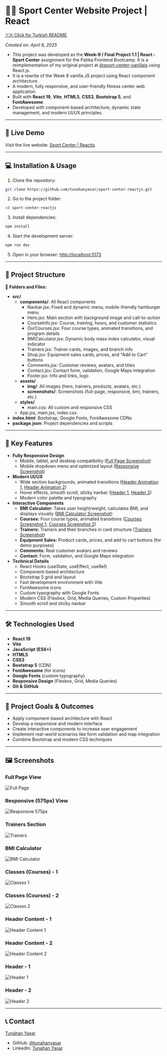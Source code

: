 # 🏋🏽 Sport Center Website Project | React

[🇹🇷 Click for Turkish README](./README.tr.md)

*Created on: April 8, 2025*

- This project was developed as the **Week-9 / Final Project 1.1 | React - Sport Center** assignment for the Patika Frontend Bootcamp. It is a reimplementation of my original project at [@sport-center-vanillajs](https://github.com/tunahanyasar/sport-center-vanillajs) using React.js.
- It is a rewrite of the Week 8 vanilla JS project using React component architecture.
- A modern, fully responsive, and user-friendly fitness center web application.
- Built with **React 19**, **Vite**, **HTML5**, **CSS3**, **Bootstrap 5**, and **FontAwesome**.
- Developed with component-based architecture, dynamic state management, and modern UI/UX principles.

---

## 🚀 Live Demo

Visit the live website: [Sport Center | Reactjs](https://sport-center-reactjs.vercel.app/)

---

## :computer: Installation & Usage

1. Clone the repository:
```bash
git clone https://github.com/tunahanyasar/sport-center-reactjs.git
```
2. Go to the project folder:
```bash
cd sport-center-reactjs
```
3. Install dependencies:
```bash
npm install
```
4. Start the development server:
```bash
npm run dev
```
5. Open in your browser: [http://localhost:5173](http://localhost:5173)

---

## 📁 Project Structure

:open_file_folder: **Folders and Files:**

- **src/**
  - **components/**: All React components
    - Navbar.jsx: Fixed and dynamic menu, mobile-friendly hamburger menu
    - Hero.jsx: Main section with background image and call-to-action
    - CourseInfo.jsx: Course, training, hours, and customer statistics
    - OurCourses.jsx: Four course types, animated transitions, and program details
    - BMICalculator.jsx: Dynamic body mass index calculator, visual indicator
    - Trainers.jsx: Trainer cards, images, and branch info
    - Shop.jsx: Equipment sales cards, prices, and "Add to Cart" buttons
    - Comments.jsx: Customer reviews, avatars, and titles
    - Contact.jsx: Contact form, validation, Google Maps integration
    - Footer.jsx: Info and links, logo
  - **assets/**
    - **img/**: All images (hero, trainers, products, avatars, etc.)
    - **screenshots/**: Screenshots (full-page, responsive, bmi, trainers, etc.)
  - **styles/**
    - main.css: All custom and responsive CSS
  - App.jsx, main.jsx, index.css
- **index.html**: Bootstrap, Google Fonts, FontAwesome CDNs
- **package.json**: Project dependencies and scripts

---

## :star2: Key Features

- **Fully Responsive Design**
  - Mobile, tablet, and desktop compatibility ([Full Page Screenshot](./src/assets/screenshots/full-page.png))
  - Mobile dropdown menu and optimized layout ([Responsive Screenshot](./src/assets/screenshots/responsive-575px.png))
- **Modern UI/UX**
  - Wide section backgrounds, animated transitions ([Header Animation 1](./src/assets/screenshots/header-content-1.png), [Header Animation 2](./src/assets/screenshots/header-content-2.png))
  - Hover effects, smooth scroll, sticky navbar ([Header 1](./src/assets/screenshots/header-1.png), [Header 2](./src/assets/screenshots/header-2.png))
  - Modern color palette and typography
- **Interactive Components**
  - **BMI Calculator:** Takes user height/weight, calculates BMI, and displays visually ([BMI Calculator Screenshot](./src/assets/screenshots/bmi-calc.png))
  - **Courses:** Four course types, animated transitions ([Courses Screenshot 1](./src/assets/screenshots/classes-1.png), [Courses Screenshot 2](./src/assets/screenshots/our-classes-2.png))
  - **Trainers:** Trainers and their branches in card structure ([Trainers Screenshot](./src/assets/screenshots/trainers.png))
  - **Equipment Sales:** Product cards, prices, and add to cart buttons (for demo purposes)
  - **Comments:** Real customer avatars and reviews
  - **Contact:** Form, validation, and Google Maps integration
- **Technical Details**
  - React Hooks (useState, useEffect, useRef)
  - Component-based architecture
  - Bootstrap 5 grid and layout
  - Fast development environment with Vite
  - FontAwesome icons
  - Custom typography with Google Fonts
  - Modern CSS (Flexbox, Grid, Media Queries, Custom Properties)
  - Smooth scroll and sticky navbar

---

## 🛠️ Technologies Used

- **React 19**
- **Vite**
- **JavaScript (ES6+)**
- **HTML5**
- **CSS3**
- **Bootstrap 5** (CDN)
- **FontAwesome** (for icons)
- **Google Fonts** (custom typography)
- **Responsive Design** (Flexbox, Grid, Media Queries)
- **Git & GitHub**

---

## 🎯 Project Goals & Outcomes

- Apply component-based architecture with React
- Develop a responsive and modern interface
- Create interactive components to increase user engagement
- Implement real-world scenarios like form validation and map integration
- Combine Bootstrap and modern CSS techniques

---

## 🖼️ Screenshots

### Full Page View
![Full Page](./src/assets/screenshots/full-page.png)

### Responsive (575px) View
![Responsive 575px](./src/assets/screenshots/responsive-575px.png)

### Trainers Section
![Trainers](./src/assets/screenshots/trainers.png)

### BMI Calculator
![BMI Calculator](./src/assets/screenshots/bmi-calc.png)

### Classes (Courses) - 1
![Classes 1](./src/assets/screenshots/classes-1.png)

### Classes (Courses) - 2
![Classes 2](./src/assets/screenshots/our-classes-2.png)

### Header Content - 1
![Header Content 1](./src/assets/screenshots/header-content-1.png)

### Header Content - 2
![Header Content 2](./src/assets/screenshots/header-content-2.png)

### Header - 1
![Header 1](./src/assets/screenshots/header-1.png)

### Header - 2
![Header 2](./src/assets/screenshots/header-2.png)

---

## 📞 Contact

[Tunahan Yaşar](https://github.com/tunahanyasar)

* GitHub: [@tunahanyasar](https://github.com/tunahanyasar)
* LinkedIn: [Tunahan Yaşar](https://www.linkedin.com/in/tunahan-yasar/)

